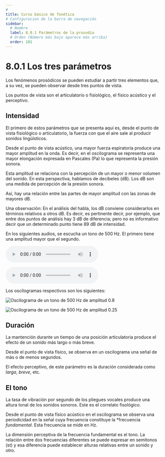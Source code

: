 ```yaml
---
# 
title: Curso básico de fonética
# Configuracion de la barra de navegación
sidebar:
  # Nombre
  label: 8.0.1 Parámetros de la prosodia
  # Orden (Número más bajo aparece más arriba)
  order: 101
---
```

# 8.0.1 Los tres parámetros

Los fenómenos prosódicos se pueden estudiar a partir tres elementos que, a su vez, se pueden observar desde tres puntos de vista.

Los puntos de vista son el articulatorio o fisiológico, el físico acústico y el perceptivo.

## Intensidad

El primero de estos parámetros que se presenta aquí es, desde el punto de vista fisiológico o articulatorio, la fuerza con que el aire sale al producir sonidos lingüísticos.

Desde el punto de vista acústico, una mayor fuerza espiratoria produce una mayor amplitud en la onda. Es decir, en el oscilograma se representa una mayor elongación expresada en Pascales (Pa) lo que representa la presión sonora.

Esta amplitud se relaciona con la percepción de un mayor o menor volumen del sonido. En esta perspectiva, hablamos de decibeles (dB). Los dB son una medida de percepción de la presión sonora.

Así, hay una relación entre las partes de mayor amplitud con las zonas de mayores dB.

Una observación: En el análisis del habla, los dB conviene considerarlos en términos relativos a otros dB. Es decir, es pertinente decir, por ejemplo, que entre dos puntos de análisis hay 3 dB de diferencia; pero no es informativo decir que un determinado punto tiene 89 dB de intensidad.

En los siguientes audios, se escucha un tono de 500 Hz. El primero tiene una amplitud mayor que el segundo.

<audio controls src="/sonidos/500_050.wav"></audio>

<audio controls src="/sonidos/500_025.wav"></audio>

Los oscilogramas respectivos son los siguientes:


![Oscilograma de un tono de 500 Hz de amplitud 0.8](/imagenes/amplitud_para_prosodia_075.png)


![Oscilograma de un tono de 500 Hz de amplitud 0.25](/imagenes/amplitud_para_prosodia_025.png)


## Duración

La mantención durante un tiempo de una posición articulatoria produce el efecto de un sonido más largo o más breve.

Desde el punto de vista físico, se observa en un oscilograma una señal de más o de menos segundos.

El efecto perceptivo, de este parámetro es la duración considerada como *larga*, *breve*, etc.

## El tono

La tasa de vibración por segundo de los pliegues vocales produce una altura tonal de los sonidos sonoros. Este es el correlato fisológico.

Desde el punto de vista físico acústico en el oscilograma se observa una periodicidad en la señal cuya frecuencia constituye la *frecuencia *fundamental*. Esta frecuencia se mide en Hz.

La dimensión perceptiva de la frecuencia fundamental es el tono. La relación entre dos frecuencias diferentes se puede expresar en semitonos (st) y esa diferencia puede establecer alturas relativas entre un sonido y otro.










